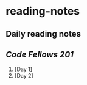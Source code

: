 # reading-notes
Daily reading notes 
--------------------
_Code Fellows 201_ 
--------------------
1. [Day 1]
1. [Day 2]
